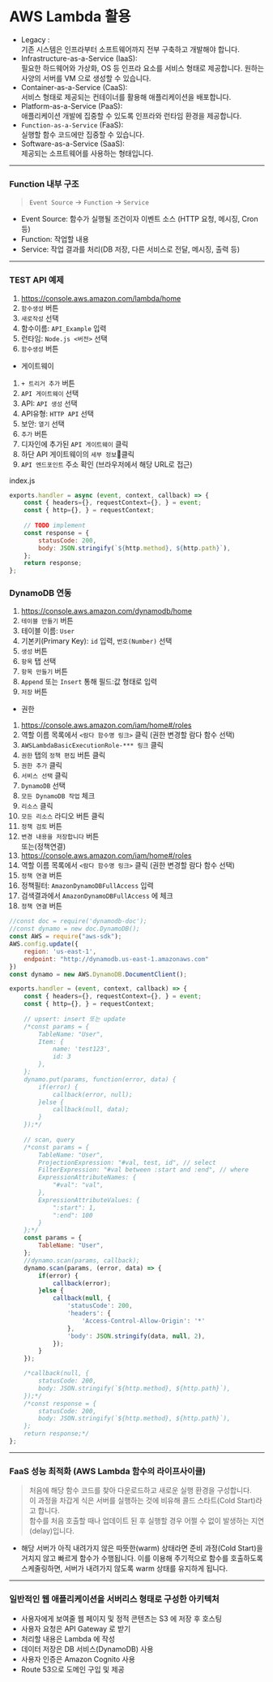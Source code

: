 # AWS Lambda 활용 
- Legacy :   
기존 시스템은 인프라부터 소프트웨어까지 전부 구축하고 개발해야 합니다.  
- Infrastructure-as-a-Service (IaaS):  
필요한 하드웨어와 가상화, OS 등 인프라 요소를 서비스 형태로 제공합니다. 원하는 사양의 서버를 VM 으로 생성할 수 있습니다.  
- Container-as-a-Service (CaaS):   
서비스 형태로 제공되는 컨테이너를 활용해 애플리케이션을 배포합니다.  
- Platform-as-a-Service (PaaS):   
애플리케이션 개발에 집중할 수 있도록 인프라와 런타임 환경을 제공합니다. 
- `Function-as-a-Service` (FaaS):   
실행할 함수 코드에만 집중할 수 있습니다.  
- Software-as-a-Service (SaaS):   
제공되는 소프트웨어를 사용하는 형태입니다.  

-----

### Function 내부 구조
> `Event Source` -> `Function` -> `Service`  
- Event Source: 함수가 실행될 조건이자 이벤트 소스 (HTTP 요청, 메시징, Cron 등)  
- Function: 작업할 내용  
- Service: 작업 결과를 처리(DB 저장, 다른 서비스로 전달, 메시징, 출력 등)  

-----

### TEST API 예제
1. https://console.aws.amazon.com/lambda/home  
2. `함수생성` 버튼  
3. `새로작성` 선택  
4. 함수이름: `API_Example` 입력  
5. 런타임: `Node.js <버전>` 선택  
6. `함수생성` 버튼  
  
- 게이트웨이
1. `+ 트리거 추가` 버튼 
2. `API 게이트웨이` 선택 
3. API: `API 생성` 선택 
4. API유형: `HTTP API` 선택 
5. 보안: `열기` 선택 
6. `추가` 버튼  
7. 디자인에 추가된 `API 게이트웨이` 클릭  
8. 하단 API 게이트웨이의 `세부 정보`클릭 
9. `API 엔드포인트` 주소 확인 (브라우저에서 해당 URL로 접근)  
  
index.js
```javascript
exports.handler = async (event, context, callback) => {
    const { headers={}, requestContext={}, } = event;
    const { http={}, } = requestContext;
    
    // TODO implement
    const response = {
        statusCode: 200,
        body: JSON.stringify(`${http.method}, ${http.path}`),
    };
    return response;
};
```

### DynamoDB 연동
1. https://console.aws.amazon.com/dynamodb/home  
2. `테이블 만들기` 버튼  
3. 테이블 이름: `User` 
4. 기본키(Primary Key): `id` 입력, `번호(Number)` 선택
5. `생성` 버튼  
6. `항목` 탭 선택 
7. `항목 만들기` 버튼
8. `Append` 또는 `Insert` 통해 필드:값 형태로 입력
9. `저장` 버튼  

- 권한
1. https://console.aws.amazon.com/iam/home#/roles
2. 역할 이름 목록에서 `<람다 함수명 링크>` 클릭 (권한 변경할 람다 함수 선택)
3. `AWSLambdaBasicExecutionRole-*** 링크` 클릭
4. `권한` 탭의 `정책 편집` 버튼 클릭  
5. `권한 추가` 클릭
6. `서비스 선택` 클릭
7. `DynamoDB` 선택
8. `모든 DynamoDB 작업` 체크
9. `리소스` 클릭 
10. `모든 리소스` 라디오 버튼 클릭
11. `정책 검토` 버튼
12. `변경 내용을 저장합니다` 버튼  
또는(정책연결)  
1. https://console.aws.amazon.com/iam/home#/roles
2. 역할 이름 목록에서 `<람다 함수명 링크>` 클릭 (권한 변경할 람다 함수 선택)
3. `정책 연결` 버튼
4. 정책필터: `AmazonDynamoDBFullAccess` 입력
5. 검색결과에서 `AmazonDynamoDBFullAccess` 에 체크
6. `정책 연결` 버튼  

```javascript
//const doc = require('dynamodb-doc'); 
//const dynamo = new doc.DynamoDB();
const AWS = require("aws-sdk");
AWS.config.update({
    region: 'us-east-1',
    endpoint: "http://dynamodb.us-east-1.amazonaws.com"
})
const dynamo = new AWS.DynamoDB.DocumentClient();

exports.handler = (event, context, callback) => {
    const { headers={}, requestContext={}, } = event;
    const { http={}, } = requestContext;
   
    // upsert: insert 또는 update
    /*const params = { 
        TableName: "User",
        Item: {
            name: 'test123',
            id: 3
        },
    };
    dynamo.put(params, function(error, data) {
        if(error) {
            callback(error, null);
        }else {
            callback(null, data);
        }
    });*/
    
    // scan, query
    /*const params = {
        TableName: "User",
        ProjectionExpression: "#val, test, id", // select
        FilterExpression: "#val between :start and :end", // where
        ExpressionAttributeNames: {
            "#val": "val",
        },
        ExpressionAttributeValues: {
            ":start": 1,
            ":end": 100 
        }
    };*/
    const params = {
        TableName: "User",
    };
    //dynamo.scan(params, callback);
    dynamo.scan(params, (error, data) => {
        if(error) {
            callback(error);   
        }else {
            callback(null, {
                'statusCode': 200,
                'headers': {
                    'Access-Control-Allow-Origin': '*'
                },
                'body': JSON.stringify(data, null, 2),
            });
        }
    });

    /*callback(null, {
        statusCode: 200,
        body: JSON.stringify(`${http.method}, ${http.path}`),
    });*/
    /*const response = {
        statusCode: 200,
        body: JSON.stringify(`${http.method}, ${http.path}`),
    };
    return response;*/
};
```

-----

### FaaS 성능 최적화 (AWS Lambda 함수의 라이프사이클)
> 처음에 해당 함수 코드를 찾아 다운로드하고 새로운 실행 환경을 구성합니다.   
> 이 과정을 차갑게 식은 서버를 실행하는 것에 비유해 콜드 스타트(Cold Start)라고 합니다.  
> 함수를 처음 호출할 때나 업데이트 된 후 실행할 경우 어쩔 수 없이 발생하는 지연(delay)입니다.
- 해당 서버가 아직 내려가지 않은 따뜻한(warm) 상태라면 준비 과정(Cold Start)을 거치지 않고 빠르게 함수가 수행됩니다. 
이를 이용해 주기적으로 함수를 호출하도록 스케줄링하면, 서버가 내려가지 않도록 warm 상태를 유지하게 됩니다.

-----

### 일반적인 웹 애플리케이션을 서버리스 형태로 구성한 아키텍처
- 사용자에게 보여줄 웹 페이지 및 정적 콘텐츠는 S3 에 저장 후 호스팅  
- 사용자 요청은 API Gateway 로 받기  
- 처리할 내용은 Lambda 에 작성  
- 데이터 저장은 DB 서비스(DynamoDB) 사용  
- 사용자 인증은 Amazon Cognito 사용  
- Route 53으로 도메인 구입 및 제공  